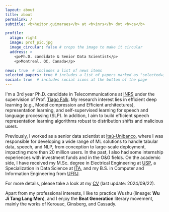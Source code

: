 ```yaml
---
layout: about
title: about
permalink: /
subtitle: <b>heitor.guimaraes</b> at <b>inrs</b> dot <b>ca</b>

profile:
  align: right
  image: prof_pic.jpg
  image_circular: false # crops the image to make it circular
  address: >
    <p>Ph.D. candidate & Senior Data Scientist</p>
    <p>Montreal, QC, Canada</p>

news: true  # includes a list of news items
selected_papers: true # includes a list of papers marked as "selected={true}"
social: true  # includes social icons at the bottom of the page
---
```


I'm a 3rd year Ph.D. candidate in Telecommunications at [INRS](http://inrs.ca/) under the supervision of Prof. [Tiago Falk](https://inrs.ca/en/research/professors/tiago-h-falk/). My research interest lies in efficient deep learning (e.g., Model compression and Efficient architectures), representation learning, and self-supervised learning for speech and language processing (SLP). In addition, I aim to build efficient speech representation learning algorithms robust to distribution shifts and malicious users.

Previously, I worked as a senior data scientist at [Itaú-Unibanco](https://www.itau.com.br/), where I was responsible for developing a wide range of ML solutions to handle tabular data, speech, and NLP, from conception to large-scale deployment, impacting more than 20 million users. In the past, I also had some internship experiences with investment funds and in the O&G fields. On the academic side, I have received my M.Sc. degree in Electrical Engineering at [USP](https://www5.usp.br/), a Specialization in Data Science at [ITA](http://www.ita.br/), and my B.S. in Computer and Information Engineering from [UFRJ](https://ufrj.br/en/).

<!-- Occasionally, I advisor and/or consult for companies, where I collaborate in three directions: (i) providing in-company training and mentoring for business analysts and managers to achieve a data-centric/driven culture; (ii) recruitment process: resume screening and technical assessment; and (iii) as a part-time technical leader for developing solutions directly impacting the company's mission. -->

For more details, please take a look at my [CV](http://hguimaraes.me/assets/pdf/Resume_Heitor.pdf) (last update: 2024/09/22).

Apart from my professional interests, I like to practice Wushu (lineage: **Wu Ji Tang Lang Men**), and I enjoy the **Beat Generation** literary movement, mainly the works of Kerouac, Ginsberg, and Cassady.